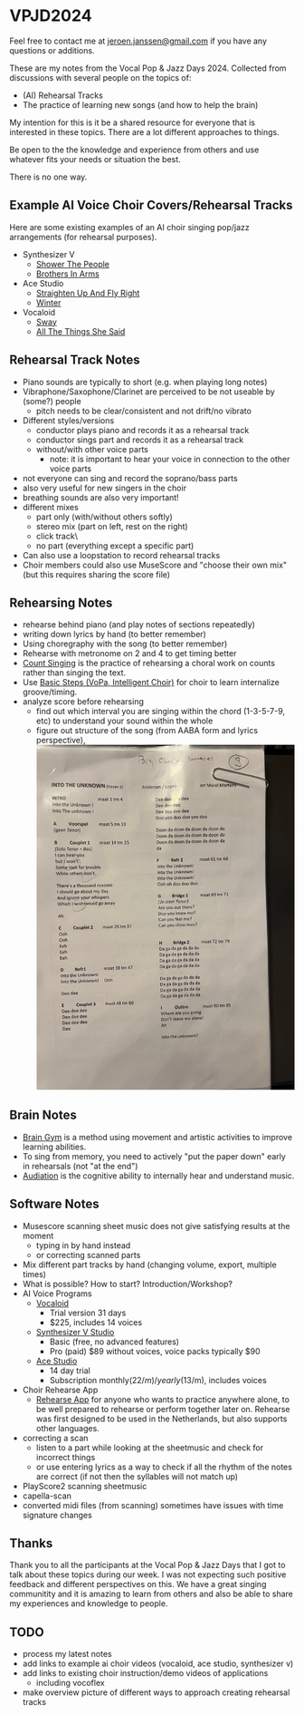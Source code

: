 # VPJD2024

Feel free to contact me at jeroen.janssen@gmail.com if you have any questions or additions.

These are my notes from the Vocal Pop &amp; Jazz Days 2024.
Collected from discussions with several people on the topics of:

- (AI) Rehearsal Tracks
- The practice of learning new songs (and how to help the brain)

My intention for this is it be a shared resource for everyone that is interested in these topics. There are a lot different approaches to things.

Be open to the the knowledge and experience from others and use whatever fits your needs or situation the best. 

There is no one way.

## Example AI Voice Choir Covers/Rehearsal Tracks

Here are some existing examples of an AI choir singing pop/jazz arrangements (for rehearsal purposes).

- Synthesizer V
  - [Shower The People](https://www.youtube.com/watch?v=7WN3as9pKnQ)
  - [Brothers In Arms](https://www.youtube.com/watch?v=tk_hOnMwIII)
- Ace Studio
  - [Straighten Up And Fly Right](https://www.youtube.com/watch?v=p016PUgodMM)
  - [Winter](https://www.youtube.com/watch?v=vBXxXG_ZApc)
- Vocaloid
  - [Sway](https://www.youtube.com/watch?v=mQu7MWmombI)
  - [All The Things She Said](https://www.youtube.com/watch?v=tBffGOLR734)

## Rehearsal Track Notes

- Piano sounds are typically to short (e.g. when playing long notes)
- Vibraphone/Saxophone/Clarinet are perceived to be not useable by (some?) people
  - pitch needs to be clear/consistent and not drift/no vibrato
- Different styles/versions
  - conductor plays piano and records it as a rehearsal track
  - conductor sings part and records it as a rehearsal track
  - without/with other voice parts
    - note: it is important to hear your voice in connection to the other voice parts
- not everyone can sing and record the soprano/bass parts
- also very useful for new singers in the choir
- breathing sounds are also very important!
- different mixes
  - part only (with/without others softly)
  - stereo mix (part on left, rest on the right)
  - click track\
  - no part (everything except a specific part)
- Can also use a loopstation to record rehearsal tracks
- Choir members could also use MuseScore and "choose their own mix" (but this requires sharing the score file)


## Rehearsing Notes

- rehearse behind piano (and play notes of sections repeatedly)
- writing down lyrics by hand (to better remember)
- Using choregraphy with the song (to better remember)
- Rehearse with metronome on 2 and 4 to get timing better
- [Count Singing](https://acda-publications.s3.us-east-2.amazonaws.com/ChorTeach_vol.3_Wine,T.pdf) is the practice of rehearsing a choral work on counts rather than singing the text.
- Use [Basic Steps (VoPa, Intelligent Choir)](https://youtu.be/f1Wy0FFQlYA?si=gGDjbGtt76gVl5p3&t=992) for choir to learn internalize groove/timing.
- analyze score before rehearsing
  - find out which interval you are singing within the chord (1-3-5-7-9, etc) to understand your sound within the whole
  - figure out structure of the song (from AABA form and lyrics perspective),
    ![Example analysis](images/example-analysis.jpeg)


## Brain Notes

- [Brain Gym](https://www.leneurogroupe.org/brain-gym?lang=en#:~:text=The%20Brain%20Gym%20program%20consists,%2C%20centering%2C%20comprehension%20and%20concentration) is a method using movement and artistic activities to improve learning abilities.
- To sing from memory, you need to actively "put the paper down" early in rehearsals (not "at the end")
- [Audiation](https://kb.gcsu.edu/cgi/viewcontent.cgi?article=1136&context=grposters#:~:text=Audiation%20is%20the%20cognitive%20ability,is%20a%20manifestation%20of%20audiation) is the cognitive ability to internally hear and understand music.

## Software Notes

- Musescore scanning sheet music does not give satisfying results at the moment
  - typing in by hand instead
  - or correcting scanned parts
- Mix different part tracks by hand (changing volume, export, multiple times)
- What is possible? How to start? Introduction/Workshop?
- AI Voice Programs
  - [Vocaloid](https://www.vocaloid.com/en/vocaloid6/)
    - Trial version 31 days
    - $225, includes 14 voices
  - [Synthesizer V Studio](https://dreamtonics.com/synthesizerv/)
    - Basic (free, no advanced features)
    - Pro (paid) $89 without voices, voice packs typically $90
  - [Ace Studio](https://www.acestudio.ai)
    - 14 day trial
    - Subscription monthly($22/m)/yearly($13/m), includes voices
- Choir Rehearse App
  - [Rehearse App](http://www.rehearse.nl/welcome-to-the-rehearse-app/) for anyone who wants to practice anywhere alone, to be well prepared to rehearse or perform together later on. Rehearse was first designed to be used in the Netherlands, but also supports other languages.
- correcting a scan
  - listen to a part while looking at the sheetmusic and check for incorrect things
  - or use entering lyrics as a way to check if all the rhythm of the notes are correct (if not then the syllables will not match up) 
- PlayScore2 scanning sheetmusic
- capella-scan
- converted midi files (from scanning) sometimes have issues with time signature changes

## Thanks

Thank you to all the participants at the Vocal Pop & Jazz Days that I got to talk about these topics during our week. I was not expecting such positive feedback and different perspectives on this. We have a great singing communitity and it is amazing to learn from others and also be able to share my experiences and knowledge to people.

## TODO

- process my latest notes
- add links to example ai choir videos (vocaloid, ace studio, synthesizer v)
- add links to existing choir instruction/demo videos of applications
  - including vocoflex
- make overview picture of different ways to approach creating rehearsal tracks

